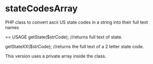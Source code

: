 stateCodesArray
===============

PHP class to convert ascii US state codes in a string into their full text names

== USAGE
  getState($strCode);  //returns full text of state.
  
  getStateXX($strCode); //returns the full text of a 2 letter state code.
  
  
This version uses a private array inside the class.
